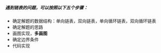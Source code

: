 
##### 遇到链表的问题，可以按照以下五个步骤：
- 确定解题的数据结构：单向链表，双向链表，单向循环链表，双向循环链表
- 确定解题的思路
- 画图实现，**多画图**
- 确定边界条件
- 代码实现



